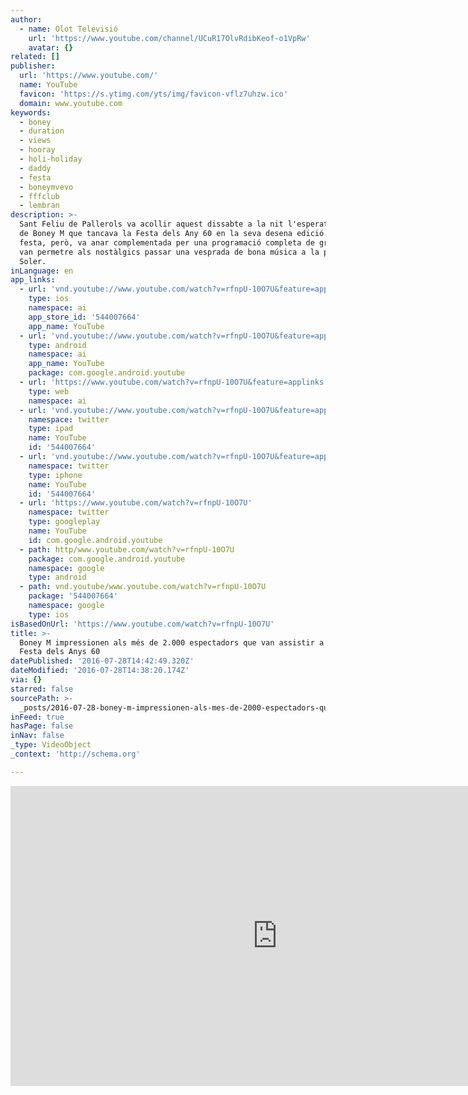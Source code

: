 ```yaml
---
author:
  - name: Olot Televisió
    url: 'https://www.youtube.com/channel/UCuR17OlvRdibKeof-o1VpRw'
    avatar: {}
related: []
publisher:
  url: 'https://www.youtube.com/'
  name: YouTube
  favicon: 'https://s.ytimg.com/yts/img/favicon-vflz7uhzw.ico'
  domain: www.youtube.com
keywords:
  - boney
  - duration
  - views
  - hooray
  - holi-holiday
  - daddy
  - festa
  - boneymvevo
  - fffclub
  - lembran
description: >-
  Sant Feliu de Pallerols va acollir aquest dissabte a la nit l'esperat concert
  de Boney M que tancava la Festa dels Any 60 en la seva desena edició. La
  festa, però, va anar complementada per una programació completa de grups que
  van permetre als nostàlgics passar una vesprada de bona música a la plaça del
  Soler.
inLanguage: en
app_links:
  - url: 'vnd.youtube://www.youtube.com/watch?v=rfnpU-10O7U&feature=applinks'
    type: ios
    namespace: ai
    app_store_id: '544007664'
    app_name: YouTube
  - url: 'vnd.youtube://www.youtube.com/watch?v=rfnpU-10O7U&feature=applinks'
    type: android
    namespace: ai
    app_name: YouTube
    package: com.google.android.youtube
  - url: 'https://www.youtube.com/watch?v=rfnpU-10O7U&feature=applinks'
    type: web
    namespace: ai
  - url: 'vnd.youtube://www.youtube.com/watch?v=rfnpU-10O7U&feature=applinks'
    namespace: twitter
    type: ipad
    name: YouTube
    id: '544007664'
  - url: 'vnd.youtube://www.youtube.com/watch?v=rfnpU-10O7U&feature=applinks'
    namespace: twitter
    type: iphone
    name: YouTube
    id: '544007664'
  - url: 'https://www.youtube.com/watch?v=rfnpU-10O7U'
    namespace: twitter
    type: googleplay
    name: YouTube
    id: com.google.android.youtube
  - path: http/www.youtube.com/watch?v=rfnpU-10O7U
    package: com.google.android.youtube
    namespace: google
    type: android
  - path: vnd.youtube/www.youtube.com/watch?v=rfnpU-10O7U
    package: '544007664'
    namespace: google
    type: ios
isBasedOnUrl: 'https://www.youtube.com/watch?v=rfnpU-10O7U'
title: >-
  Boney M impressionen als més de 2.000 espectadors que van assistir a la desena
  Festa dels Anys 60
datePublished: '2016-07-28T14:42:49.320Z'
dateModified: '2016-07-28T14:38:20.174Z'
via: {}
starred: false
sourcePath: >-
  _posts/2016-07-28-boney-m-impressionen-als-mes-de-2000-espectadors-que-van-as.md
inFeed: true
hasPage: false
inNav: false
_type: VideoObject
_context: 'http://schema.org'

---
```

<iframe src="https://cdn.embedly.com/widgets/media.html?src=https%3A%2F%2Fwww.youtube.com%2Fembed%2FrfnpU-10O7U%3Ffeature%3Doembed&amp;url=http%3A%2F%2Fwww.youtube.com%2Fwatch%3Fv%3DrfnpU-10O7U&amp;image=https%3A%2F%2Fi.ytimg.com%2Fvi%2FrfnpU-10O7U%2Fhqdefault.jpg&amp;key=b7d04c9b404c499eba89ee7072e1c4f7&amp;type=text%2Fhtml&amp;schema=youtube" width="854" height="480" scrolling="no" frameborder="0" allowfullscreen="" style=""></iframe>